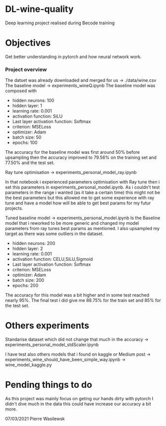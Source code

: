 # DL-wine-quality
 Deep learning project realised during Becode training

# Objectives
Get better understanding in pytorch and how neural network work.

### Project overview

The datset was already downloaded and merged for us -> ./data/wine.csv
The baseline model -> experiments_wineQ.ipynb
The baseline model was composed with 
- hidden neurons: 100
- hidden layer: 1 
- learning rate: 0.001
- activation function: SiLU
- Last layer activation function: Softmax
- criterion: MSELoss
- optimizer: Adam
- batch size: 50
- epochs: 100

The accuracy for the baseline model was first around 50% before upsampling then the accuracy improved to 79.56% on the training set and 77.50% and the test set.

Ray tune optimisation -> experiments_personal_model_ray.ipynb

In that notebook i experienced parameters optimisation with Ray tune then i set this parameters in experiments_personal_model.ipynb.
As i couldn't test parameters in the range i wanted (as it take a certain time) this might not be the best parameters but this allowed me to get some experience with ray tune and have a model how will be able to get best params for my futur projects.

Tuned baseline model -> experiments_personal_model.ipynb
Is the Baseline model that i reworked to be more generic and changed my model parameters from ray tunes best params as mentioned. I also upsampled my target as there was some outliers in the dataset.

- hidden neurons: 200
- hidden layer: 2 
- learning rate: 0.001
- activation function: CELU,SiLU,Sigmoid
- Last layer activation function: Softmax
- criterion: MSELoss
- optimizer: Adam
- batch size: 200
- epochs: 200

The accuracy for this model was a bit higher and in some test reached nearly 95%. The final test i did give me 88.75% for the train set and 85% for the test set.

# Others experiments
 Standarise dataset which did not change that much in the accuracy -> experiments_personal_model_stdScaler.ipynb

I have test also others models that i found on kaggle or Medium post
-> experiments_wine_should_have_been_simple_way.ipynb
-> wine_model_kaggle.py

# Pending things to do
As this project was mainly focus on geting our hands dirty with pytorch I didn't dive much in the data this could have increase our accuracy a bit more. 

07/03/2021 Pierre Wasilewsk
